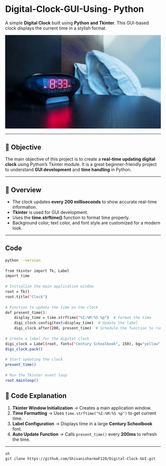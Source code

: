 # Digital-Clock-GUI-Using- Python

A simple **Digital Clock** built using **Python and Tkinter**. This GUI-based clock displays the current time in a stylish format.

<img src="https://github.com/ShivanisharmaF128/Digital-Clock-GUI/blob/main/digital.clock.jfif" alt="Digital Clock Preview" width="600">

---

## 📌 Objective
The main objective of this project is to create a **real-time updating digital clock** using Python’s Tkinter module. It is a great beginner-friendly project to understand **GUI development** and **time handling** in Python.

---

## 📝 Overview
- The clock updates **every 200 milliseconds** to show accurate real-time information.
- **Tkinter** is used for GUI development.
- Uses the **time.strftime()** function to format time properly.
- Background color, text color, and font style are customized for a modern look.

---


## Code
```sh
python --version

from tkinter import Tk, Label
import time

# Initialize the main application window
root = Tk()
root.title("Clock")

# Function to update the time on the clock
def present_time():
    display_time = time.strftime("%I:%M:%S %p")  # Format the time
    digi_clock.config(text=display_time)  # Update the label
    digi_clock.after(200, present_time)  # Schedule the function to run again

# Create a label for the digital clock
digi_clock = Label(root, font=("Century Schoolbook", 150), bg="yellow", fg="black")
digi_clock.pack()

# Start updating the clock
present_time()

# Run the Tkinter event loop
root.mainloop()

```
## 📜 Code Explanation
1. **Tkinter Window Initialization** → Creates a main application window.
2. **Time Formatting** → Uses `time.strftime("%I:%M:%S %p")` to get current time.
3. **Label Configuration** → Displays time in a large **Century Schoolbook** font.
4. **Auto Update Function** → Calls `present_time()` every **200ms** to refresh the time.

---

```
sh
git clone https://github.com/ShivanisharmaF128/Digital-Clock-GUI.git
```



